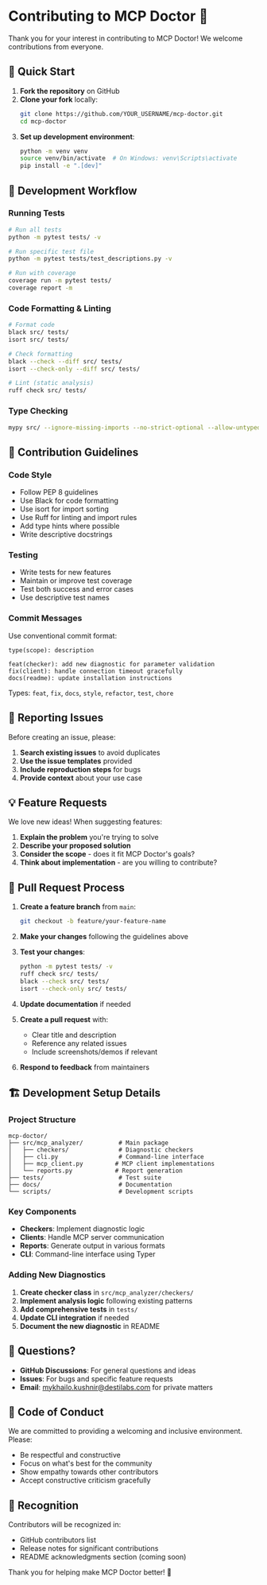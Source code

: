 # Contributing to MCP Doctor 🤝

Thank you for your interest in contributing to MCP Doctor! We welcome contributions from everyone.

## 🚀 Quick Start

1. **Fork the repository** on GitHub
2. **Clone your fork** locally:
   ```bash
   git clone https://github.com/YOUR_USERNAME/mcp-doctor.git
   cd mcp-doctor
   ```
3. **Set up development environment**:
   ```bash
   python -m venv venv
   source venv/bin/activate  # On Windows: venv\Scripts\activate
   pip install -e ".[dev]"
   ```

## 🧪 Development Workflow

### Running Tests
```bash
# Run all tests
python -m pytest tests/ -v

# Run specific test file
python -m pytest tests/test_descriptions.py -v

# Run with coverage
coverage run -m pytest tests/
coverage report -m
```

### Code Formatting & Linting
```bash
# Format code
black src/ tests/
isort src/ tests/

# Check formatting
black --check --diff src/ tests/
isort --check-only --diff src/ tests/

# Lint (static analysis)
ruff check src/ tests/
```

### Type Checking
```bash
mypy src/ --ignore-missing-imports --no-strict-optional --allow-untyped-defs
```

## 📝 Contribution Guidelines

### Code Style
- Follow PEP 8 guidelines
- Use Black for code formatting
- Use isort for import sorting
 - Use Ruff for linting and import rules
- Add type hints where possible
- Write descriptive docstrings

### Testing
- Write tests for new features
- Maintain or improve test coverage
- Test both success and error cases
- Use descriptive test names

### Commit Messages
Use conventional commit format:
```
type(scope): description

feat(checker): add new diagnostic for parameter validation
fix(client): handle connection timeout gracefully
docs(readme): update installation instructions
```

Types: `feat`, `fix`, `docs`, `style`, `refactor`, `test`, `chore`

## 🐛 Reporting Issues

Before creating an issue, please:
1. **Search existing issues** to avoid duplicates
2. **Use the issue templates** provided
3. **Include reproduction steps** for bugs
4. **Provide context** about your use case

## 💡 Feature Requests

We love new ideas! When suggesting features:
1. **Explain the problem** you're trying to solve
2. **Describe your proposed solution**
3. **Consider the scope** - does it fit MCP Doctor's goals?
4. **Think about implementation** - are you willing to contribute?

## 🔄 Pull Request Process

1. **Create a feature branch** from `main`:
   ```bash
   git checkout -b feature/your-feature-name
   ```

2. **Make your changes** following the guidelines above

3. **Test your changes**:
   ```bash
   python -m pytest tests/ -v
   ruff check src/ tests/
   black --check src/ tests/
   isort --check-only src/ tests/
   ```

4. **Update documentation** if needed

5. **Create a pull request** with:
   - Clear title and description
   - Reference any related issues
   - Include screenshots/demos if relevant

6. **Respond to feedback** from maintainers

## 🏗️ Development Setup Details

### Project Structure
```
mcp-doctor/
├── src/mcp_analyzer/          # Main package
│   ├── checkers/              # Diagnostic checkers
│   ├── cli.py                 # Command-line interface
│   ├── mcp_client.py         # MCP client implementations
│   └── reports.py            # Report generation
├── tests/                     # Test suite
├── docs/                      # Documentation
└── scripts/                   # Development scripts
```

### Key Components
- **Checkers**: Implement diagnostic logic
- **Clients**: Handle MCP server communication
- **Reports**: Generate output in various formats
- **CLI**: Command-line interface using Typer

### Adding New Diagnostics

1. **Create checker class** in `src/mcp_analyzer/checkers/`
2. **Implement analysis logic** following existing patterns
3. **Add comprehensive tests** in `tests/`
4. **Update CLI integration** if needed
5. **Document the new diagnostic** in README

## 🤔 Questions?

- **GitHub Discussions**: For general questions and ideas
- **Issues**: For bugs and specific feature requests
- **Email**: mykhailo.kushnir@destilabs.com for private matters

## 📜 Code of Conduct

We are committed to providing a welcoming and inclusive environment. Please:
- Be respectful and constructive
- Focus on what's best for the community
- Show empathy towards other contributors
- Accept constructive criticism gracefully

## 🙏 Recognition

Contributors will be recognized in:
- GitHub contributors list
- Release notes for significant contributions
- README acknowledgments section (coming soon)

Thank you for helping make MCP Doctor better! 🎉
